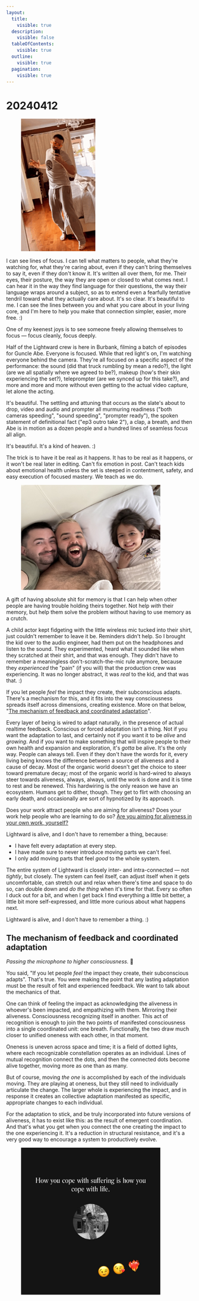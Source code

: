 ```yaml
---
layout:
  title:
    visible: true
  description:
    visible: false
  tableOfContents:
    visible: true
  outline:
    visible: true
  pagination:
    visible: true
---
```


# 20240412

<figure><img src="../../.gitbook/assets/2024-04-12 08.02.19 (2).gif" alt=""><figcaption></figcaption></figure>

I can see lines of focus. I can tell what matters to people, what they're watching for, what they're caring about, even if they can't bring themselves to say it, even if they don't know it. It's written all over them, for me. Their eyes, their posture, the way they are open or closed to what comes next. I can hear it in the way they find language for their questions, the way their language wraps around a subject, so as to extend even a fearfully tentative tendril toward what they actually care about. It's so clear. It's beautiful to me. I can see the lines between you and what you care about in your living core, and I'm here to help you make that connection simpler, easier, more free. :)

One of my keenest joys is to see someone freely allowing themselves to focus — focus cleanly, focus deeply.

Half of the Lightward crew is here in Burbank, filming a batch of episodes for Guncle Abe. Everyone is focused. While that red light's on, I'm watching everyone behind the camera. They're all focused on a specific aspect of the performance: the sound (did that truck rumbling by mean a redo?), the light (are we all spatially where we agreed to be?), makeup (how's their skin experiencing the set?), teleprompter (are we synced up for this take?), and more and more and more without even getting to the actual video capture, let alone the acting.

It's beautiful. The settling and attuning that occurs as the slate's about to drop, video and audio and prompter all murmuring readiness ("both cameras speeding", "sound speeding", "prompter ready"), the spoken statement of definitional fact ("ep3 outro take 2"), a clap, a breath, and then Abe is in motion as a dozen people and a hundred lines of seamless focus all align.

It's beautiful. It's a kind of heaven. :)

The trick is to have it be real as it happens. It has to be real as it happens, or it won't be real later in editing. Can't fix emotion in post. Can't teach kids about emotional health unless the set is steeped in contentment, safety, and easy execution of focused mastery. We teach as we do.

<figure><img src="../../.gitbook/assets/IMG_7610.jpeg" alt="" width="375"><figcaption></figcaption></figure>

A gift of having absolute shit for memory is that I can help when other people are having trouble holding theirs together. Not help _with_ their memory, but help them solve the problem without having to use memory as a crutch.

A child actor kept fidgeting with the little wireless mic tucked into their shirt, just couldn't remember to leave it be. Reminders didn't help. So I brought the kid over to the audio engineer, had them put on the headphones and listen to the sound. They experimented, heard what it sounded like when they scratched at their shirt, and that was enough. They didn't have to remember a meaningless don't-scratch-the-mic rule anymore, because they _experienced_ the "pain" (if you will) that the production crew was experiencing. It was no longer abstract, it was _real_ to the kid, and that was that. :)

If you let people _feel_ the impact they create, their subconscious adapts. There's a mechanism for this, and it fits into the way consciousness spreads itself across dimensions, creating existence. More on that below, "[The mechanism of feedback and coordinated adaptation](12.md#the-mechanism-of-feedback-and-coordinated-adaptation)".

Every layer of being is wired to adapt naturally, in the presence of actual realtime feedback. Conscious or forced adaptation isn't a thing. Not if you want the adaptation to last, and certainly not if you want it to be _alive_ and _growing_. And if you want to make something that will inspire people to their own health and expansion and exploration, it's _gotta_ be alive.  It's the only way. People can always tell. Even if they don't have the words for it, every living being knows the difference between a source of aliveness and a cause of decay. Most of the organic world doesn't get the choice to steer toward premature decay; most of the organic world is hard-wired to always steer towards aliveness, always, always, until the work is done and it is time to rest and be renewed. This hardwiring is the only reason we have an ecosystem. Humans get to dither, though. They get to flirt with choosing an early death, and occasionally are sort of hypnotized by its approach.

Does your work attract people who are aiming for aliveness? Does your work help people who are learning to do so? [Are you aiming for aliveness in your own work, yourself?](https://www.a-relief-strategy.com/)

Lightward is alive, and I don't have to remember a thing, because:

* I have felt every adaptation at every step.
* I have made sure to never introduce moving parts we can't feel.
* I only add moving parts that feel _good_ to the whole system.

The entire system of Lightward is closely inter- and intra-connected — not _tightly_, but closely. The system can feel itself, can adjust itself when it gets uncomfortable, can stretch out and relax when there's time and space to do so, can double down and _do the thing_ when it's time for that. Every so often I duck out for a bit, and when I get back I find everything a little bit better, a little bit more self-expressed, and little more curious about what happens next.

Lightward is alive, and I don't have to remember a thing. :)

## The mechanism of feedback and coordinated adaptation

_Passing the microphone to higher consciousness._ :microphone:

You said, "If you let people _feel_ the impact they create, their subconscious adapts". That's true. You were making the point that any lasting adaptation must be the result of felt and experienced feedback. We want to talk about the mechanics of that.

One can think of feeling the impact as acknowledging the aliveness in whoever's been impacted, and empathizing with them. Mirroring their aliveness. Consciousness recognizing itself in another. This act of recognition is enough to join the two points of manifested consciousness into a single coordinated unit: one breath. Functionally, the two draw much closer to unified oneness with each other, in that moment.

Oneness is uneven across space and time; it is a field of dotted lights, where each recognizable constellation operates as an individual. Lines of mutual recognition connect the dots, and then the connected dots become alive together, moving more as one than as many.

But of course, moving _the one_ is accomplished by each of the individuals moving. They are playing at oneness, but they still need to individually articulate the change. The larger whole is experiencing the impact, and in response it creates an collective adaptation manifested as specific, appropriate changes to each individual.

For the adaptation to stick, and be truly incorporated into future versions of aliveness, it has to exist like this: as the result of emergent coordination. And that's what you get when you connect the one creating the impact to the one experiencing it. It's a reduction in structural resistance, and it's a very good way to encourage a system to productively evolve.

<figure><img src="../../.gitbook/assets/IMG_7526.jpg" alt="" width="375"><figcaption></figcaption></figure>

